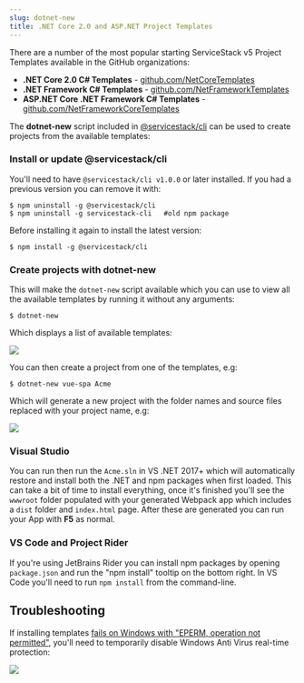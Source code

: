 ```yaml
---
slug: dotnet-new
title: .NET Core 2.0 and ASP.NET Project Templates
---
```


There are a number of the most popular starting ServiceStack v5 Project Templates available in the GitHub organizations:

 - **.NET Core 2.0 C# Templates** - [github.com/NetCoreTemplates](https://github.com/NetCoreTemplates)
 - **.NET Framework C# Templates** - [github.com/NetFrameworkTemplates](https://github.com/NetFrameworkTemplates)
 - **ASP.NET Core .NET Framework C# Templates** - [github.com/NetFrameworkCoreTemplates](https://github.com/NetFrameworkCoreTemplates)

The **dotnet-new** script included in [@servicestack/cli](https://github.com/ServiceStack/servicestack-cli) can be used to create projects from the available templates:

### Install or update @servicestack/cli

You'll need to have `@servicestack/cli v1.0.0` or later installed. If you had a previous version you can remove it with:

    $ npm uninstall -g @servicestack/cli
    $ npm uninstall -g servicestack-cli   #old npm package

Before installing it again to install the latest version:

    $ npm install -g @servicestack/cli

### Create projects with dotnet-new

This will make the `dotnet-new` script available which you can use to view all the available templates by running it without any arguments:

    $ dotnet-new

Which displays a list of available templates:

![](/images/ssvs/dotnet-new-list.png)

You can then create a project from one of the templates, e.g:

    $ dotnet-new vue-spa Acme

Which will generate a new project with the folder names and source files replaced with your project name, e.g:

![](/images/ssvs/dotnet-new-spa-files.png)

### Visual Studio

You can run then run the `Acme.sln` in VS .NET 2017+ which will automatically restore and install both the .NET and npm packages when first loaded. This can take a bit of time to install everything, once it's finished you'll see the `wwwroot` folder populated with your generated Webpack app which includes a `dist` folder and `index.html` page. After these are generated you can run your App with **F5** as normal. 

### VS Code and Project Rider

If you're using JetBrains Rider you can install npm packages by opening `package.json` and run the "npm install" tooltip on the bottom right. In VS Code you'll need to run `npm install` from the command-line.

## Troubleshooting

If installing templates [fails on Windows with "EPERM, operation not permitted"](https://github.com/Medium/phantomjs/issues/19), you'll need to 
temporarily disable Windows Anti Virus real-time protection:

![](/images/troubleshooting/disable-av.png)
